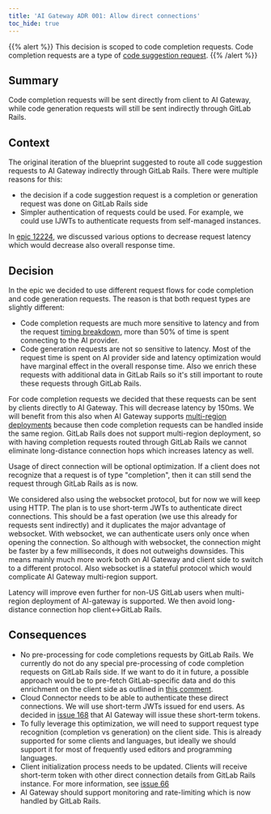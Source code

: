 ```yaml
---
title: 'AI Gateway ADR 001: Allow direct connections'
toc_hide: true
---
```


{{% alert %}}
This decision is scoped to code completion requests. Code completion requests are a type of [code suggestion request](https://docs.gitlab.com/ee/user/project/repository/code_suggestions/index.html).
{{% /alert %}}

## Summary

Code completion requests will be sent directly from client to AI Gateway, while code generation requests will still be sent indirectly through GitLab Rails.

## Context

The original iteration of the blueprint suggested to route all code suggestion requests to AI Gateway indirectly through GitLab Rails.
There were multiple reasons for this:

- the decision if a code suggestion request is a completion or generation request was done on GitLab Rails side
- Simpler authentication of requests could be used. For example, we could use IJWTs to authenticate requests from self-managed instances.

In [epic 12224](https://gitlab.com/groups/gitlab-org/-/epics/12224), we discussed various
options to decrease request latency which would decrease also overall response
time.

## Decision

In the epic we decided to use different request flows for code completion and code generation requests. The reason is that both request types are slightly different:

- Code completion requests are much more sensitive to latency and from the request [timing breakdown](https://gitlab.com/groups/gitlab-org/-/epics/12224#latency-breakdown-by-components), more than 50% of time is spent connecting to the AI provider.
- Code generation requests are not so sensitive to latency. Most of the request time is spent on AI provider side and latency optimization would have marginal effect in the overall response time. Also we enrich these requests with additional data in GitLab Rails so it's still important to route these requests through GitLab Rails.

For code completion requests we decided that these requests can be sent by clients directly to AI Gateway. This will decrease latency by 150ms. We will benefit from this also when AI Gateway supports [multi-region deployments](https://gitlab.com/groups/gitlab-com/gl-infra/-/epics/1206) because then code completion requests can be handled inside the same region. GitLab Rails does not support multi-region deployment, so with having completion requests routed through GitLab Rails we cannot eliminate long-distance connection hops which increases latency as well.

Usage of direct connection will be optional optimization. If a client does not recognize that a request is of type "completion", then it can still send the request through GitLab Rails as is now.

We considered also using the websocket protocol, but for now we will keep using HTTP. The plan is to use short-term JWTs to authenticate direct connections. This should be a fast operation (we use this already for requests sent indirectly) and it duplicates the major advantage of websocket. With websocket, we can authenticate users only once when opening the connection. So although with websocket, the connection might be faster by a few milliseconds, it does not outweighs downsides. This means mainly much more work both on AI Gateway and client side to switch to a different protocol. Also websocket is a stateful protocol which would complicate AI Gateway multi-region support.

Latency will improve even further for non-US GitLab users when multi-region deployment of AI-gateway is supported. We then avoid long-distance connection hop client<->GitLab Rails.

## Consequences

- No pre-processing for code completions requests by GitLab Rails. We currently do not do any special pre-processing of code completion requests on GitLab Rails side. If we want to do it in future, a possible approach would be to pre-fetch GitLab-specific data and do this enrichment on the client side as outlined in [this comment](https://gitlab.com/groups/gitlab-org/-/epics/12224#note_1744581116).
- Cloud Connector needs to be able to authenticate these direct connections. We will use short-term JWTs issued for end users. As decided in [issue 168](https://gitlab.com/gitlab-org/cloud-connector-team/team-tasks/-/issues/168) that AI Gateway will issue these short-term tokens.
- To fully leverage this optimization, we will need to support request type recognition (completion vs generation) on the client side. This is already supported for some clients and languages, but ideally we should support it for most of frequently used editors and programming languages.
- Client initialization process needs to be updated. Clients will receive short-term token with other direct connection details from GitLab Rails instance. For more information, see [issue 66](https://gitlab.com/gitlab-org/editor-extensions/meta/-/issues/66)
- AI Gateway should support monitoring and rate-limiting which is now handled by GitLab Rails.
